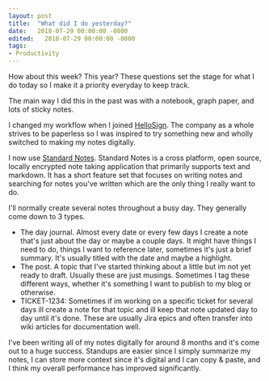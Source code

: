 ```yaml
---
layout: post
title:  "What did I do yesterday?"
date:   2018-07-29 00:00:00 -0800
edited:   2018-07-29 00:00:00 -0800
tags:
- Productivity
---
```


How about this week? This year? These questions set the stage for what I do today so I make it a priority everyday to keep track.

The main way I did this in the past was with a notebook, graph paper, and lots of sticky notes. 

I changed my workflow when I joined [HelloSign](https://www.hellosign.com/). The company as a whole strives to be paperless so I was inspired to try something new and wholly switched to making my notes digitally.

I now use [Standard Notes](https://standardnotes.org/). Standard Notes is a cross platform, open source, locally encrypted note taking application that primarily supports text and markdown. It has a short feature set that focuses on writing notes and searching for notes you've written which are the only thing I really want to do. 

I'll normally create several notes throughout a busy day. They generally come down to 3 types.
* The day journal. Almost every date or every few days I create a note that's just about the day or maybe a couple days. It might have things I need to do, things I want to reference later, sometimes it's just a brief summary. It's usually titled with the date and maybe a highlight.
* The post. A topic that I've started thinking about a little but im not yet ready to draft. Usually these are just musings. Sometimes I tag these different ways, whether it's something I want to publish to my blog or otherwise.
* TICKET-1234: Sometimes if im working on a specific ticket for several days ill create a note for that topic and ill keep that note updated day to day until it's done. These are usually Jira epics and often transfer into wiki articles for documentation well.

I've been writing all of my notes digitally for around 8 months and it's come out to a huge success. Standups are easier since I simply summarize my notes, I can store more context since it's digital and I can copy & paste, and I think my overall performance has improved significantly. 